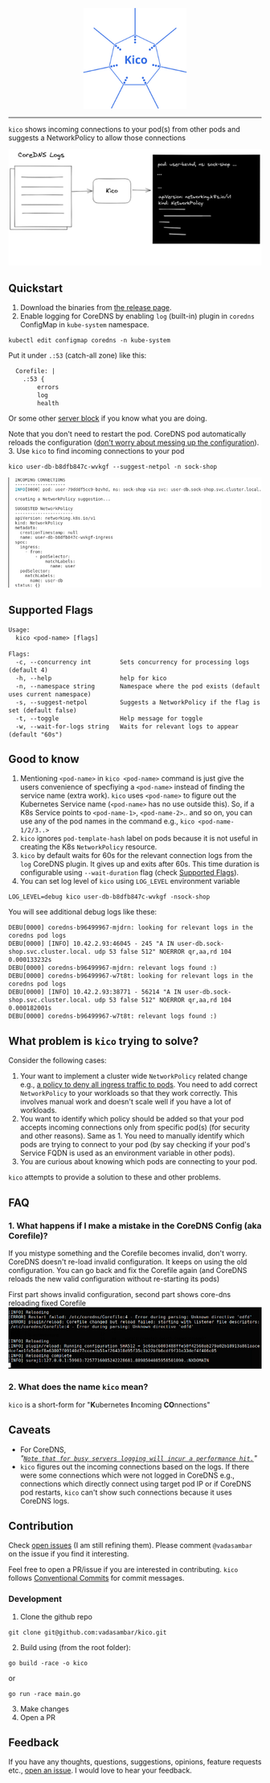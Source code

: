 <p align="center">
  <img src="./images/logo_plain.svg" height=200>
</p>


---

`kico` shows incoming connections to your pod(s) from other pods and suggests a NetworkPolicy to allow those connections

<img src="./docs/architecture/kico.excalidraw.png">

## Quickstart
1. Download the binaries from [the release page](https://github.com/vadasambar/kico/releases).
2. Enable logging for CoreDNS by enabling `log` (built-in) plugin in `coredns` ConfigMap in `kube-system` namespace.
```
kubectl edit configmap coredns -n kube-system
```
Put it under `.:53` (catch-all zone) like this:
```
  Corefile: |
    .:53 {
        errors
        log
        health
```
Or some other [server block](https://coredns.io/manual/configuration/#server-blocks) if you know what you are doing. 

Note that you don't need to restart the pod. CoreDNS pod automatically reloads the configuration ([don't worry about messing up the configuration](#faq)).  
3. Use `kico` to find incoming connections to your pod
```
kico user-db-b8dfb847c-wvkgf --suggest-netpol -n sock-shop
```
![](./images/kico-output.png)

## Supported Flags
```
Usage:
  kico <pod-name> [flags]

Flags:
  -c, --concurrency int        Sets concurrency for processing logs (default 4)
  -h, --help                   help for kico
  -n, --namespace string       Namespace where the pod exists (default uses current namespace)
  -s, --suggest-netpol         Suggests a NetworkPolicy if the flag is set (default false)
  -t, --toggle                 Help message for toggle
  -w, --wait-for-logs string   Waits for relevant logs to appear (default "60s")
```
## Good to know
1. Mentioning `<pod-name>` in `kico <pod-name>` command is just give the users convenience of specfiying a `<pod-name>` instead of finding the service name (extra work). `kico` uses `<pod-name>` to figure out the Kubernetes Service name (`<pod-name>` has no use outside this). So, if a K8s Service points to `<pod-name-1>`, `<pod-name-2>`.. and so on,  you can use any of the pod names in the command e.g., `kico <pod-name-1/2/3..>`
2. `kico` ignores `pod-template-hash` label on pods because it is not useful in creating the K8s `NetworkPolicy` resource.
3. `kico` by default waits for 60s for the relevant connection logs from the `log` CoreDNS plugin. It gives up and exits after 60s. This time duration is configurable using `--wait-duration` flag (check [Supported Flags](#supported-flags)).
4. You can set log level of `kico` using `LOG_LEVEL` environment variable
```
LOG_LEVEL=debug kico user-db-b8dfb847c-wvkgf -nsock-shop
```
You will see additional debug logs like these:
```
DEBU[0000] coredns-b96499967-mjdrn: looking for relevant logs in the coredns pod logs 
DEBU[0000] [INFO] 10.42.2.93:46045 - 245 "A IN user-db.sock-shop.svc.cluster.local. udp 53 false 512" NOERROR qr,aa,rd 104 0.000133232s 
DEBU[0000] coredns-b96499967-mjdrn: relevant logs found :) 
DEBU[0000] coredns-b96499967-w7t8t: looking for relevant logs in the coredns pod logs 
DEBU[0000] [INFO] 10.42.2.93:38771 - 56214 "A IN user-db.sock-shop.svc.cluster.local. udp 53 false 512" NOERROR qr,aa,rd 104 0.000182001s 
DEBU[0000] coredns-b96499967-w7t8t: relevant logs found :) 
```

## What problem is `kico` trying to solve?
Consider the following cases:
1. Your want to implement a cluster wide `NetworkPolicy` related change e.g., [a policy to deny all ingress traffic to pods](https://kubernetes.io/docs/concepts/services-networking/network-policies/#default-deny-all-ingress-traffic). You need to add correct `NetworkPolicy` to your workloads so that they work correctly. This involves manual work and doesn't scale well if you have a lot of workloads. 
2. You want to identify which policy should be added so that your pod accepts incoming connections only from specific pod(s) (for security and other reasons). Same as 1. You need to manually identify which pods are trying to connect to your pod (by say checking if your pod's Service FQDN is used as an environment variable in other pods).
3. You are curious about knowing which pods are connecting to your pod.

`kico` attempts to provide a solution to these and other problems.  

## FAQ
### 1. What happens if I make a mistake in the CoreDNS Config (aka Corefile)?
If you mistype something and the Corefile becomes invalid, don't worry. CoreDNS doesn't re-load invalid configuration. It keeps on using the old configuration. You can go back and fix the Corefile again (and CoreDNS reloads the new valid configuration without re-starting its pods)

First part shows invalid configuration, second part shows core-dns reloading fixed Corefile
![](images/core-dns-logs-invalid-config.png)

### 2. What does the name `kico` mean?
`kico` is a short-form for "**K**ubernetes **I**ncoming **CO**nnections"

## Caveats
- For CoreDNS,  
_"[`Note that for busy servers logging will incur a performance hit.`](https://coredns.io/plugins/log/)"_
- `kico` figures out the incoming connections based on the logs. If there were some connections which were not logged in CoreDNS e.g., connections which directly connect using target pod IP or if CoreDNS pod restarts, `kico` can't show such connections because it uses CoreDNS logs.

## Contribution
Check [open issues](https://github.com/vadasambar/kico/issues) (I am still refining them). Please comment `@vadasambar` on the issue if you find it interesting. 

Feel free to open a PR/issue if you are interested in contributing. `kico` follows [Conventional Commits](https://www.conventionalcommits.org/en/v1.0.0/) for commit messages.

### Development
1. Clone the github repo
```
git clone git@github.com:vadasambar/kico.git
```
2. Build using (from the root folder):
```
go build -race -o kico
```
or 
```
go run -race main.go
```
3. Make changes
4. Open a PR

## Feedback
If you have any thoughts, questions, suggestions, opinions, feature requests etc., [open an issue](https://github.com/vadasambar/kico/issues/new). I would love to hear your feedback. 
